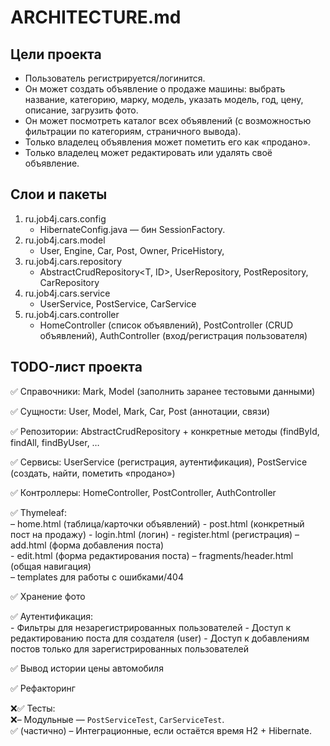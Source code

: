 # ARCHITECTURE.md

## Цели проекта
- Пользователь регистрируется/логинится.
- Он может создать объявление о продаже машины: выбрать название, категорию, марку, модель, указать модель, год, цену, описание, загрузить фото.
- Он может посмотреть каталог всех объявлений (с возможностью фильтрации по категориям, страничного вывода).
- Только владелец объявления может пометить его как «продано».
- Только владелец может редактировать или удалять своё объявление.

## Слои и пакеты
1. ru.job4j.cars.config
   - HibernateConfig.java — бин SessionFactory.
2. ru.job4j.cars.model
   - User, Engine, Car, Post, Owner, PriceHistory, 
3. ru.job4j.cars.repository
   - AbstractCrudRepository<T, ID>, UserRepository, PostRepository, CarRepository
4. ru.job4j.cars.service
   - UserService, PostService, CarService
5. ru.job4j.cars.controller
   - HomeController (список объявлений), PostController (CRUD объявлений), AuthController (вход/регистрация пользователя)

## TODO-лист проекта

✅ Справочники: Mark, Model (заполнить заранее тестовыми данными)

✅ Сущности: User, Model, Mark, Car, Post (аннотации, связи)

✅ Репозитории: AbstractCrudRepository + конкретные методы (findById, findAll, findByUser, …

✅ Сервисы: UserService (регистрация, аутентификация), PostService (создать, найти, пометить «продано»)

✅ Контроллеры: HomeController, PostController, AuthController

✅ Thymeleaf:  
    – home.html (таблица/карточки объявлений)
    - post.html (конкретный пост на продажу)
    - login.html (логин)
    - register.html (регистрация)
    – add.html (форма добавления поста)  
    - edit.html (форма редактирования поста)
    – fragments/header.html (общая навигация)  
    – templates для работы с ошибками/404
    
✅ Хранение фото
    
✅ Аутентификация:  
    - Фильтры для незарегистрированных пользователей
    - Доступ к редактированию поста для создателя (user)
    - Доступ к добавлениям постов только для зарегистрированных пользователей

✅ Вывод истории цены автомобиля

✅ Рефакторинг

❌✅ Тесты:  
❌– Модульные — `PostServiceTest`, `CarServiceTest`.  
✅ (частично) – Интеграционные, если остаётся время H2 + Hibernate.


